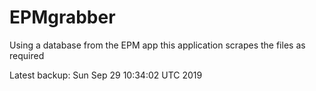 # EPMgrabber
Using a database from the EPM app this application scrapes the files as required


Latest backup: Sun Sep 29 10:34:02 UTC 2019
